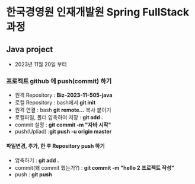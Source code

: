 # 한국경영원 인재개발원 Spring FullStack 과정

## Java project
- 2023년 11월 20일 부터

### 프로젝트 github 에 push(commit) 하기
- 원격 Repository : **Biz-2023-11-505-java**
- 로컬 Repository : bash에서 **git init**
- 원격 연결 : bash **git remote...** 복사 붙이기
- 로컬파일, 폴더 압축하여 저장 : **git add .**
- commit 설정 : **git commit -m "자바 시작"**
- push(Upliad) :**git push -u origin master**

#### 파일변경, 추가, 한 후 Repository push 하기
- 압축하기 : **git add .**
- commit(왜 commit 했는가?) : **git commit -m "hello 2 프로젝트 작성"**
- push : **git push**